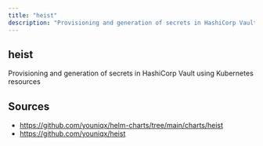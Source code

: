 ```yaml
---
title: "heist"
description: "Provisioning and generation of secrets in HashiCorp Vault using Kubernetes resources"
---
```


## heist

Provisioning and generation of secrets in HashiCorp Vault using Kubernetes resources

## Sources

- https://github.com/youniqx/helm-charts/tree/main/charts/heist
- https://github.com/youniqx/heist
